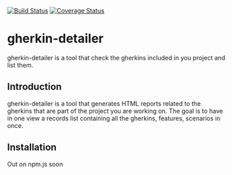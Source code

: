 
[![Build Status](https://travis-ci.org/silversonicaxel/gherkin-detailer.svg?branch=master)](https://travis-ci.org/silversonicaxel/gherkin-detailer)
[![Coverage Status](https://coveralls.io/repos/github/silversonicaxel/gherkin-detailer/badge.svg?branch=master)](https://coveralls.io/github/silversonicaxel/gherkin-detailer?branch=master)

# gherkin-detailer
gherkin-detailer is a tool that check the gherkins included in you project and list them.


## Introduction
gherkin-detailer is a tool that generates HTML reports related to the gherkins that are part of the project you are working on. The goal is to have in one view a records list containing all the gherkins, features, scenarios in once.


## Installation

Out on npm.js soon
